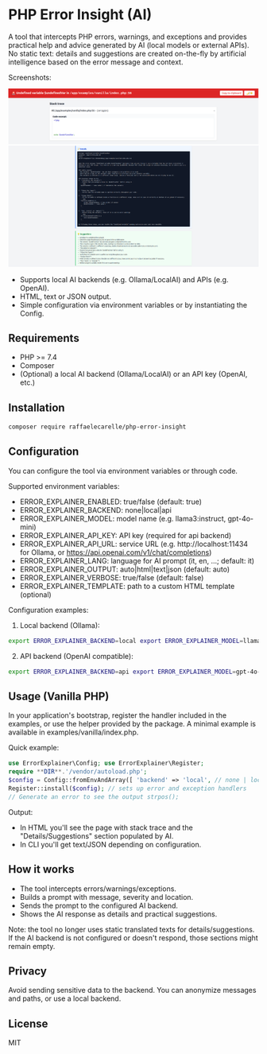 # PHP Error Insight (AI)

A tool that intercepts PHP errors, warnings, and exceptions and provides practical help and advice generated by AI (local models or external APIs). No static text: details and suggestions are created on-the-fly by artificial intelligence based on the error message and context.

Screenshots:

![head.png](resources/img/readme/head.png)
![ai-section.png](resources/img/readme/ai-section.png)

- Supports local AI backends (e.g. Ollama/LocalAI) and APIs (e.g. OpenAI).
- HTML, text or JSON output.
- Simple configuration via environment variables or by instantiating the Config.

## Requirements
- PHP >= 7.4
- Composer
- (Optional) a local AI backend (Ollama/LocalAI) or an API key (OpenAI, etc.)

## Installation

```bash
composer require raffaelecarelle/php-error-insight
```

## Configuration
You can configure the tool via environment variables or through code.

Supported environment variables:
- ERROR_EXPLAINER_ENABLED: true/false (default: true)
- ERROR_EXPLAINER_BACKEND: none|local|api
- ERROR_EXPLAINER_MODEL: model name (e.g. llama3:instruct, gpt-4o-mini)
- ERROR_EXPLAINER_API_KEY: API key (required for api backend)
- ERROR_EXPLAINER_API_URL: service URL (e.g. http://localhost:11434 for Ollama, or https://api.openai.com/v1/chat/completions)
- ERROR_EXPLAINER_LANG: language for AI prompt (it, en, ...; default: it)
- ERROR_EXPLAINER_OUTPUT: auto|html|text|json (default: auto)
- ERROR_EXPLAINER_VERBOSE: true/false (default: false)
- ERROR_EXPLAINER_TEMPLATE: path to a custom HTML template (optional)

Configuration examples:

1) Local backend (Ollama):

```bash
export ERROR_EXPLAINER_BACKEND=local export ERROR_EXPLAINER_MODEL=llama3:instruct export ERROR_EXPLAINER_API_URL=[http://localhost:11434](http://localhost:11434)
```

2) API backend (OpenAI compatible):


```bash
export ERROR_EXPLAINER_BACKEND=api export ERROR_EXPLAINER_MODEL=gpt-4o-mini export ERROR_EXPLAINER_API_KEY=sk-... export ERROR_EXPLAINER_API_URL=[https://api.openai.com/v1/chat/completions](https://api.openai.com/v1/chat/completions)
```

## Usage (Vanilla PHP)
In your application's bootstrap, register the handler included in the examples, or use the helper provided by the package. A minimal example is available in examples/vanilla/index.php.

Quick example:


```php
use ErrorExplainer\Config; use ErrorExplainer\Register;
require **DIR**.'/vendor/autoload.php';
$config = Config::fromEnvAndArray([ 'backend' => 'local', // none | local | api 'model' => 'llama3:instruct', 'language'=> 'en', 'verbose' => true, ]);
Register::install($config); // sets up error and exception handlers
// Generate an error to see the output strpos();
```

Output:
- In HTML you'll see the page with stack trace and the "Details/Suggestions" section populated by AI.
- In CLI you'll get text/JSON depending on configuration.

## How it works
- The tool intercepts errors/warnings/exceptions.
- Builds a prompt with message, severity and location.
- Sends the prompt to the configured AI backend.
- Shows the AI response as details and practical suggestions.

Note: the tool no longer uses static translated texts for details/suggestions. If the AI backend is not configured or doesn't respond, those sections might remain empty.

## Privacy
Avoid sending sensitive data to the backend. You can anonymize messages and paths, or use a local backend.

## License
MIT